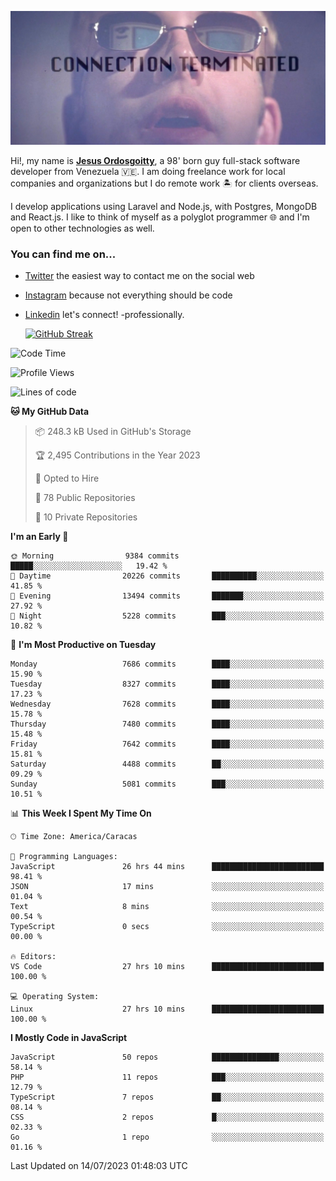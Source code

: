 ![hackers movie reference](./disconnected.jpg)

Hi!, my name is [**Jesus Ordosgoitty**](https://jodaz.xyz), a 98' born guy full-stack software developer from Venezuela 🇻🇪. I am doing freelance work for local companies and organizations but I do remote work 🏝️ for clients overseas. 

I develop applications using Laravel and Node.js, with Postgres, MongoDB and React.js. I like to think of myself as a polyglot programmer 🌐 and I'm open to other technologies as well.

### You can find me on...

- [Twitter](https://twitter.com/jodaz_) the easiest way to contact me on the social web
- [Instagram](https://instagram.com/jodaz_) because not everything should be code
- [Linkedin](https://linkedin.com/in/jodaz) let's connect! -professionally.


    [![GitHub Streak](https://streak-stats.demolab.com?user=jodaz&theme=tokyonight)](https://git.io/streak-stats)

<!--START_SECTION:waka-->
![Code Time](http://img.shields.io/badge/Code%20Time-4%2C099%20hrs%2057%20mins-blue)

![Profile Views](http://img.shields.io/badge/Profile%20Views-0-blue)

![Lines of code](https://img.shields.io/badge/From%20Hello%20World%20I%27ve%20Written-101.2%20million%20lines%20of%20code-blue)

**🐱 My GitHub Data** 

> 📦 248.3 kB Used in GitHub's Storage 
 > 
> 🏆 2,495 Contributions in the Year 2023
 > 
> 💼 Opted to Hire
 > 
> 📜 78 Public Repositories 
 > 
> 🔑 10 Private Repositories 
 > 
**I'm an Early 🐤** 

```text
🌞 Morning                9384 commits        █████░░░░░░░░░░░░░░░░░░░░   19.42 % 
🌆 Daytime                20226 commits       ██████████░░░░░░░░░░░░░░░   41.85 % 
🌃 Evening                13494 commits       ███████░░░░░░░░░░░░░░░░░░   27.92 % 
🌙 Night                  5228 commits        ███░░░░░░░░░░░░░░░░░░░░░░   10.82 % 
```
📅 **I'm Most Productive on Tuesday** 

```text
Monday                   7686 commits        ████░░░░░░░░░░░░░░░░░░░░░   15.90 % 
Tuesday                  8327 commits        ████░░░░░░░░░░░░░░░░░░░░░   17.23 % 
Wednesday                7628 commits        ████░░░░░░░░░░░░░░░░░░░░░   15.78 % 
Thursday                 7480 commits        ████░░░░░░░░░░░░░░░░░░░░░   15.48 % 
Friday                   7642 commits        ████░░░░░░░░░░░░░░░░░░░░░   15.81 % 
Saturday                 4488 commits        ██░░░░░░░░░░░░░░░░░░░░░░░   09.29 % 
Sunday                   5081 commits        ███░░░░░░░░░░░░░░░░░░░░░░   10.51 % 
```


📊 **This Week I Spent My Time On** 

```text
🕑︎ Time Zone: America/Caracas

💬 Programming Languages: 
JavaScript               26 hrs 44 mins      █████████████████████████   98.41 % 
JSON                     17 mins             ░░░░░░░░░░░░░░░░░░░░░░░░░   01.04 % 
Text                     8 mins              ░░░░░░░░░░░░░░░░░░░░░░░░░   00.54 % 
TypeScript               0 secs              ░░░░░░░░░░░░░░░░░░░░░░░░░   00.00 % 

🔥 Editors: 
VS Code                  27 hrs 10 mins      █████████████████████████   100.00 % 

💻 Operating System: 
Linux                    27 hrs 10 mins      █████████████████████████   100.00 % 
```

**I Mostly Code in JavaScript** 

```text
JavaScript               50 repos            ███████████████░░░░░░░░░░   58.14 % 
PHP                      11 repos            ███░░░░░░░░░░░░░░░░░░░░░░   12.79 % 
TypeScript               7 repos             ██░░░░░░░░░░░░░░░░░░░░░░░   08.14 % 
CSS                      2 repos             █░░░░░░░░░░░░░░░░░░░░░░░░   02.33 % 
Go                       1 repo              ░░░░░░░░░░░░░░░░░░░░░░░░░   01.16 % 
```




 Last Updated on 14/07/2023 01:48:03 UTC
<!--END_SECTION:waka-->
